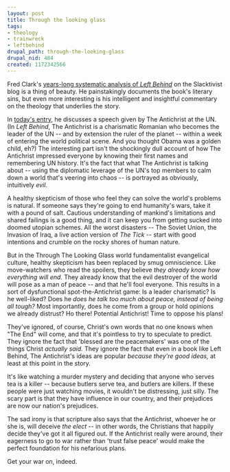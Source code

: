 ```yaml
--- 
layout: post
title: Through the looking glass
tags: 
- theology
- trainwreck
- leftbehind
drupal_path: through-the-looking-glass
drupal_nid: 484
created: 1172342566
---
```

Fred Clark's <a href="http://slacktivist.typepad.com/slacktivist/left_behind/index.html">years-long systematic analysis of <i>Left Behind</i></a> on the Slacktivist blog is a thing of beauty. He painstakingly documents the book's literary sins, but even more interesting is his intelligent and insightful commentary on the theology that underlies the story.



In <a href="http://slacktivist.typepad.com/slacktivist/2007/02/lb_antiheroes.html">today's entry,</a> he discusses a speech given by The Antichrist at the UN. (In <i>Left Behind</i>, The Antichrist is a charismatic Romanian who becomes the leader of the UN -- and by extension the ruler of the planet -- within a week of entering the world political scene. And you thought Obama was a golden child, eh?) The interesting part isn't the shockingly dull account of how The Antichrist impressed everyone by knowing their first names and remembering UN history. It's the fact that what The Antichrist is talking about -- using the diplomatic leverage of the UN's top members to calm down a world that's veering into chaos -- is portrayed as obviously, intuitively <i>evil</i>.



A healthy skepticism of those who feel they can solve the world's problems is natural. If someone says they're going to end humanity's wars, take it with a pound of salt. Cautious understanding of mankind's limitations and shared failings is a good thing, and it can keep you from getting sucked into doomed utopian schemes. All the worst disasters -- The Soviet Union, the Invasion of Iraq, a live action version of <I>The Tick</i> -- start with good intentions and crumble on the rocky shores of human nature.



But in the Through The Looking Glass world fundamentalist evangelical culture, healthy skepticism has been replaced by smug omniscience. Like move-watchers who read the spoilers, they believe <i>they already know how everything will end.</i> They already know that the evil destroyer of the world will pose as a man of peace -- and that he'll fool everyone. This results in a sort of dysfunctional spot-the-Antichrist game: Is a leader charismatic? Is he well-liked? Does he <i>does he talk too much about peace, instead of being all tough?</i> Most importantly, does he come from a group or hold opinions we already distrust? Ho there! Potential Antichrist! Time to oppose his plans!



They've ignored, of course, Christ's own words that no one knows when "The End" will come, and that it's pointless to try to speculate to predict. They ignore the fact that 'blessed are the peacemakers' was one of the things Christ <i>actually said.</i> They ignore the fact that even in a book like Left Behind, The Antichrist's ideas are popular <i>because they're good ideas,</i> at least at this point in the story.



It's like watching a murder mystery and deciding that anyone who serves tea is a killer -- because butlers serve tea, and butlers are killers. If these people were just watching movies, it wouldn't be distressing, just silly. The scary part is that they have influence in our country, and their prejudices are now our nation's prejudices.



The sad irony is that scripture also says that the Antichrist, whoever he or she is, will deceive <i>the elect</i> -- in other words, the Christians that happily decide they've got it all figured out. If the Antichrist really were around, their eagerness to go to war rather than 'trust false peace' would make the perfect foundation for his nefarious plans.



Get your war on, indeed.
